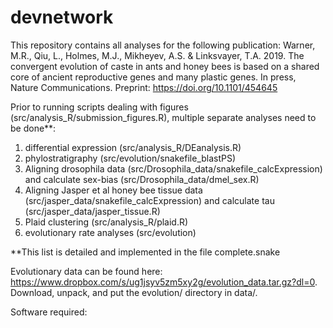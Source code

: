 # devnetwork
This repository contains all analyses for the following publication:
Warner, M.R., Qiu, L., Holmes, M.J., Mikheyev, A.S. & Linksvayer, T.A. 2019. The convergent 
evolution of caste in ants and honey bees is based on a shared core of ancient reproductive 
genes and many plastic genes. In press, Nature Communications. Preprint: https://doi.org/10.1101/454645



Prior to running scripts dealing with figures (src/analysis_R/submission_figures.R), multiple separate analyses need to be done**:
  1) differential expression (src/analysis_R/DEanalysis.R)
  2) phylostratigraphy (src/evolution/snakefile_blastPS)
  3) Aligning drosophila data (src/Drosophila_data/snakefile_calcExpression) and calculate sex-bias (src/Drosophila_data/dmel_sex.R)
  4) Aligning Jasper et al honey bee tissue data (src/jasper_data/snakefile_calcExpression) and calculate tau (src/jasper_data/jasper_tissue.R)
  5) Plaid clustering (src/analysis_R/plaid.R)
  6) evolutionary rate analyses (src/evolution)
  
**This list is detailed and implemented in the file complete.snake

Evolutionary data can be found here: https://www.dropbox.com/s/ug1jsyv5zm5xy2g/evolution_data.tar.gz?dl=0. 
Download, unpack, and put the evolution/ directory in data/. 

Software required:
